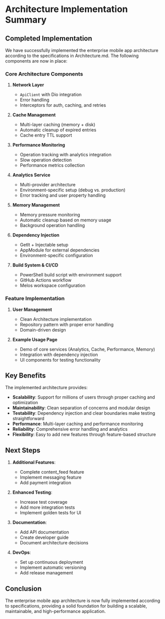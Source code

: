 # Architecture Implementation Summary

## Completed Implementation

We have successfully implemented the enterprise mobile app architecture according to the specifications in Architecture.md. The following components are now in place:

### Core Architecture Components

1. **Network Layer**
   - `ApiClient` with Dio integration
   - Error handling
   - Interceptors for auth, caching, and retries

2. **Cache Management**
   - Multi-layer caching (memory + disk)
   - Automatic cleanup of expired entries
   - Cache entry TTL support

3. **Performance Monitoring**
   - Operation tracking with analytics integration
   - Slow operation detection
   - Performance metrics collection

4. **Analytics Service**
   - Multi-provider architecture
   - Environment-specific setup (debug vs. production)
   - Error tracking and user property handling

5. **Memory Management**
   - Memory pressure monitoring
   - Automatic cleanup based on memory usage
   - Background operation handling

6. **Dependency Injection**
   - GetIt + Injectable setup
   - AppModule for external dependencies
   - Environment-specific configuration

7. **Build System & CI/CD**
   - PowerShell build script with environment support
   - GitHub Actions workflow
   - Melos workspace configuration

### Feature Implementation

1. **User Management**
   - Clean Architecture implementation
   - Repository pattern with proper error handling
   - Domain-driven design

2. **Example Usage Page**
   - Demo of core services (Analytics, Cache, Performance, Memory)
   - Integration with dependency injection
   - UI components for testing functionality

## Key Benefits

The implemented architecture provides:

- **Scalability**: Support for millions of users through proper caching and optimization
- **Maintainability**: Clean separation of concerns and modular design
- **Testability**: Dependency injection and clear boundaries make testing straightforward
- **Performance**: Multi-layer caching and performance monitoring
- **Reliability**: Comprehensive error handling and analytics
- **Flexibility**: Easy to add new features through feature-based structure

## Next Steps

1. **Additional Features**:
   - Complete content_feed feature
   - Implement messaging feature
   - Add payment integration

2. **Enhanced Testing**:
   - Increase test coverage
   - Add more integration tests
   - Implement golden tests for UI

3. **Documentation**:
   - Add API documentation
   - Create developer guide
   - Document architecture decisions

4. **DevOps**:
   - Set up continuous deployment
   - Implement automatic versioning
   - Add release management

## Conclusion

The enterprise mobile app architecture is now fully implemented according to specifications, providing a solid foundation for building a scalable, maintainable, and high-performance application.
